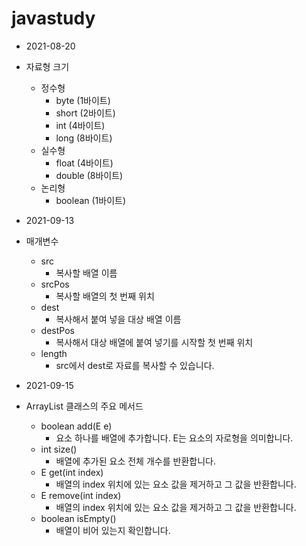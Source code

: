 # javastudy
  - 2021-08-20
  - 자료형 크기
    - 정수형 
      -  byte (1바이트)
      -  short (2바이트)
      -  int (4바이트)
      -  long (8바이트)
    - 실수형
      - float (4바이트)
      - double (8바이트)
    - 논리형
      - boolean (1바이트)

  - 2021-09-13
  - 매개변수
      - src
        - 복사할 배열 이름
      - srcPos
        - 복사할 배열의 첫 번째 위치
      - dest
        - 복사해서 붙여 넣을 대상 배열 이름
      - destPos
        - 복사해서 대상 배열에 붙여 넣기를 시작할 첫 번째 위치
      - length
        - src에서 dest로 자료를 복사할 수 있습니다.
  - 2021-09-15
  - ArrayList 클래스의 주요 메서드
      - boolean add(E e)
        - 요소 하나를 배열에 추가합니다. E는 요소의 자로형을 의미합니다.
      - int size()
        - 배열에 추가된 요소 전체 개수를 반환합니다.
      - E get(int index)
        - 배열의 index 위치에 있는 요소 값을 제거하고 그 값을 반환합니다.
      - E remove(int index)
        - 배열의 index 위치에 있는 요소 값을 제거하고 그 값을 반환합니다.
      - boolean isEmpty()
        - 배열이 비어 있는지 확인합니다.
